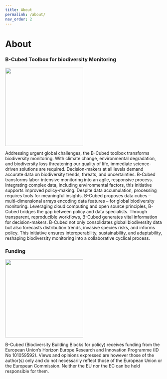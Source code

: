 ```yaml
---
title: About
permalink: /about/
nav_order: 2
---
```


# About

### B-Cubed Toolbox for biodiversity Monitoring  

<div style="display: flex; align-items: center;">
  <img src="../assets/images/b3-logo.png" width="250;" style="margin-right:30px"> 
</div>

Addressing urgent global challenges, the B-Cubed toolbox transforms biodiversity monitoring. With climate change, environmental degradation, and biodiversity loss threatening our quality of life, immediate science-driven solutions are required. Decision-makers at all levels demand accurate data on biodiversity trends, threats, and uncertainties. B-Cubed transforms labor-intensive monitoring into an agile, responsive process. Integrating complex data, including environmental factors, this initiative supports improved policy-making. Despite data accumulation, processing requires tools for meaningful insights. B-Cubed proposes data cubes – multi-dimensional arrays encoding data features – for global biodiversity monitoring. Leveraging cloud computing and open source principles, B-Cubed bridges the gap between policy and data specialists. Through transparent, reproducible workflows, B-Cubed generates vital information for decision-makers. B-Cubed not only consolidates global biodiversity data but also forecasts distribution trends, invasive species risks, and informs policy. This initiative ensures interoperability, sustainability, and adaptability, reshaping biodiversity monitoring into a collaborative cyclical process.

### Funding

<img src="../assets/images/logo-eu.png" width="250;" style="margin-right:30px">  

B-Cubed (Biodiversity Building Blocks for policy) receives funding from the European Union’s Horizon Europe Research and Innovation Programme  (ID No 101059592). Views and opinions expressed are however those of the author(s) only and do not necessarily reflect those of the European Union or the European Commission. Neither the EU nor the EC can be held responsible for them.
